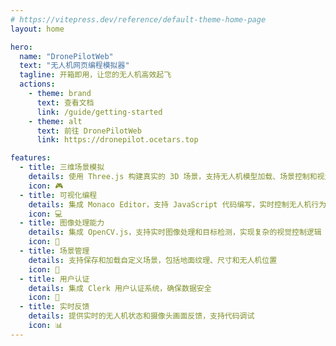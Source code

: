 ```yaml
---
# https://vitepress.dev/reference/default-theme-home-page
layout: home

hero:
  name: "DronePilotWeb"
  text: "无人机网页编程模拟器"
  tagline: 开箱即用，让您的无人机高效起飞
  actions:
    - theme: brand
      text: 查看文档
      link: /guide/getting-started
    - theme: alt
      text: 前往 DronePilotWeb
      link: https://dronepilot.ocetars.top

features:
  - title: 三维场景模拟
    details: 使用 Three.js 构建真实的 3D 场景，支持无人机模型加载、场景控制和视角调整
    icon: 🎮
  - title: 可视化编程
    details: 集成 Monaco Editor，支持 JavaScript 代码编写，实时控制无人机行为
    icon: 💻
  - title: 图像处理能力
    details: 集成 OpenCV.js，支持实时图像处理和目标检测，实现复杂的视觉控制逻辑
    icon: 📸
  - title: 场景管理
    details: 支持保存和加载自定义场景，包括地面纹理、尺寸和无人机位置
    icon: 💾
  - title: 用户认证
    details: 集成 Clerk 用户认证系统，确保数据安全
    icon: 🔐
  - title: 实时反馈
    details: 提供实时的无人机状态和摄像头画面反馈，支持代码调试
    icon: 📊
---
```



